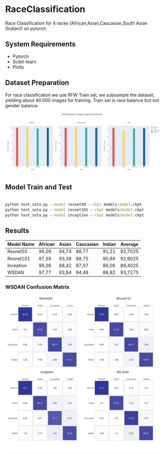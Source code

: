 # RaceClassification
Race Classification for 4 races (African,Asian,Caucasian,South Asian (Indian)) on pytorch

## System Requirements

* Pytorch
* Scikit-learn
* Plotly

## Dataset Preparation

For race classification we use RFW Train set, we subsample the dataset, yielding about 40.000 images for training. Train set is race balance but not gender balance.

![Sampled Dataset Statistics](source/all_data.png)


## Model Train and Test


```cmd

python test_sota.py --model resnet50 --ckpt models/model.ckpt
python test_sota.py --model resnet101 --ckpt models/model.ckpt
python test_sota.py --model inception --ckpt models/model.ckpt

```
## Results

| Model Name | African | Asian | Caucasian | Indian | Average |
|------------|---------|-------|-----------|--------|---------|
| Resnet50   | 96,09   | 94,74 | 88,77     | 91,21  | 92,7025 |
| Resnet101  | 97,59   | 93,38 | 88,75     | 90,69  | 92,6025 |
| Inception  | 96,06   | 88,42 | 87,07     | 86,06  | 89,4025 |
| WSDAN      | 97,77   | 93,84 | 94,48     | 88,82  | 93,7275 |

### WSDAN Confusion Matrix

![Classifiers Confusion Matrices](source/classifiers_cf.png)